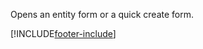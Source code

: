 Opens an entity form or a quick create form.

[!INCLUDE[footer-include](../../../../../includes/footer-banner.md)]